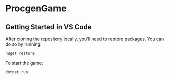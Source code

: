 # ProcgenGame

## Getting Started in VS Code

After cloning the repository locally, you'll need to restore packages. You can do so by running:

```bash
nuget restore
```

To start the game:

```bash
dotnet run
```
